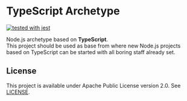 # TypeScript Archetype
[![tested with jest](https://img.shields.io/badge/tested_with-jest-99424f.svg)](https://github.com/facebook/jest)

Node.js archetype based on __TypeScript__.  
This project should be used as base from where new Node.js projects based on TypeScript 
can be started with all boring staff already set.

## License
This project is available under Apache Public License version 2.0. See [LICENSE](LICENSE).
